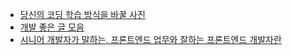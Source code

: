 * [당신의 코딩 학습 방식을 바꿀 사진](https://joshua1988.github.io/web_dev/change-the-way-you-learn-to-code/)
* [개발 좋은 글 모음](https://takeu.tistory.com/45)
* [시니어 개발자가 말하는, 프론트엔드 업무와 잘하는 프론트엔드 개발자란](https://yozm.wishket.com/magazine/detail/1294/?fbclid=IwAR2ri0wVbEE_0nl0i0MombO9pg90_BYoPlRS7Ri1QHxm5-jOLaZsijJRvFs)
